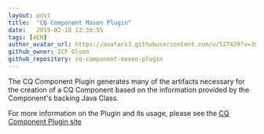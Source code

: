 ```yaml
---
layout: post
title:  "CQ Component Maven Plugin"
date:   2015-02-18 13:30:55
tags: [AEM]
author_avatar_url: https://avatars3.githubusercontent.com/u/527429?v=3&s=200
github_owner: ICF Olson
github_repository: cq-component-maven-plugin
---
```


The CQ Component Plugin generates many of the artifacts necessary for the creation of a CQ Component based on the information provided
by the Component's backing Java Class.

For more information on the Plugin and its usage, please see the [CQ Component Plugin site](http://code.citytechinc.com/cq-component-maven-plugin/)